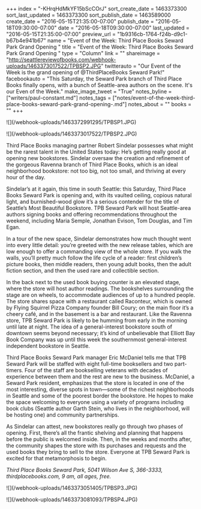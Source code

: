 +++
index = "-KHrqHdMkYF15bScCOrJ"
sort_create_date = 1463373300
sort_last_updated = 1463373300
sort_publish_date = 1463589000
create_date = "2016-05-15T21:35:00-07:00"
publish_date = "2016-05-18T09:30:00-07:00"
date = "2016-05-18T09:30:00-07:00"
last_updated = "2016-05-15T21:35:00-07:00"
preview_url = "1b9316cb-1764-f24b-d9c1-b67b4e941b67"
name = "Event of the Week: Third Place Books Seward Park Grand Opening "
title = "Event of the Week: Third Place Books Seward Park Grand Opening "
type = "Column"
link = ""
shareimage = "http://seattlereviewofbooks.com/webhook-uploads/1463373017522/TPBSP2.JPG"
twitterauto = "Our Event of the Week is the grand opening of @ThirdPlaceBooks Seward Park!"
facebookauto = "This Saturday, the Seward Park branch of Third Place Books finally opens, with a bunch of Seattle-area authors on the scene. It's our Even of the Week."
make_image_tweet = "True"
notes_byline = ["writers/paul-constant.md"]
notes_tags = ["notes/event-of-the-week-third-place-books-seward-park-grand-opening-.md"]
notes_about = ""
books = ""
+++
<p class="image">![](/webhook-uploads/1463372991295/TPBSP1.JPG)</p>

<p class="image">![](/webhook-uploads/1463373017522/TPBSP2.JPG)</p>

Third Place Books managing partner Robert Sindelar possesses what might be the rarest talent in the United States today: He’s getting really good at opening new bookstores. Sindelar oversaw the creation and refinement of the gorgeous Ravenna branch of Third Place Books, which is an ideal neighborhood bookstore: not too big, not too small, and thriving at every hour of the day.

Sindelar’s at it again, this time in south Seattle: this Saturday, Third Place Books Seward Park is opening and, with its vaulted ceiling, copious natural light, and burnished-wood glow it’s a serious contender for the title of Seattle’s Most Beautiful Bookstore. TPB Seward Park will host Seattle-area authors signing books and offering recommendations throughout the weekend, including Maria Semple, Jonathan Evison, Tom Douglas, and Tim Egan.
 
 In a tour of the new space, Sindelar demonstrates how much thought went into every little detail: you’re greeted with the new release tables, which are low enough to offer a commanding view of the whole store. If you walk the walls, you’ll pretty much follow the life cycle of a reader: first children’s picture books, then middle readers, then young adult books, then the adult fiction section, and then the used rare and collectible section. 

In the back next to the used book buying counter is an elevated stage, where the store will host author readings. The bookshelves surrounding the stage are on wheels, to accommodate audiences of up to a hundred people. The store shares space with a restaurant called Raconteur, which is owned by Flying Squirrel Pizza Company founder Bill Coury; on the main floor it’s a cheery café, and in the basement is a bar and restaurant. Like the Ravenna store, TPB Seward Park is likely to be humming from early in the morning until late at night. The idea of a general-interest bookstore south of downtown seems beyond necessary; it’s kind of unbelievable that Elliott Bay Book Company was up until this week the southernmost general-interest independent bookstore in Seattle.

Third Place Books Seward Park manager Eric McDaniel tells me that TPB Seward Park will be staffed with eight full-time booksellers and two part-timers. Four of the staff are bookselling veterans with decades of experience between them and the rest are new to the business. McDaniel, a Seward Park resident, emphasizes that the store is located in one of the most interesting, diverse spots in town—some of the richest neighborhoods in Seattle and some of the poorest border the bookstore. He hopes to make the space welcoming to everyone using a variety of programs including book clubs (Seattle author Garth Stein, who lives in the neighborhood, will be hosting one) and community partnerships. 

As Sindelar can attest, new bookstores really go through two phases of opening. First, there’s all the frantic shelving and planning that happens before the public is welcomed inside. Then, in the weeks and months after, the community shapes the store with its purchases and requests and the used books they bring to sell to the store. Everyone at TPB Seward Park is excited for that metamorphosis to begin.

*Third Place Books Seward Park, 5041 Wilson Ave S, 366-3333, thirdplacebooks.com, 9 am, all ages, free.*

<p class="image">![](/webhook-uploads/1463373051405/TPBSP3.JPG)</p>

<p class="image">![](/webhook-uploads/1463373081093/TPBSP4.JPG)</p>


